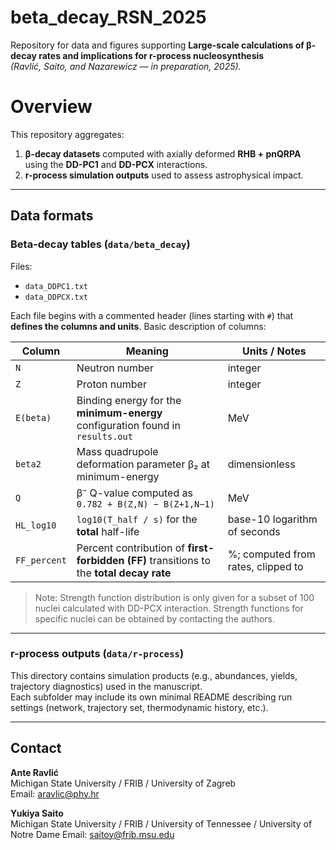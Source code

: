 # beta_decay_RSN_2025
Repository for data and figures supporting **Large-scale calculations of β-decay rates and implications for r-process nucleosynthesis**  
*(Ravlić, Saito, and Nazarewicz — in preparation, 2025).*

# Overview

This repository aggregates:
1. **β-decay datasets** computed with axially deformed **RHB + pnQRPA** using the **DD-PC1** and **DD-PCX** interactions.
2. **r-process simulation outputs** used to assess astrophysical impact.


---

## Data formats

### Beta-decay tables (`data/beta_decay`)

Files:
- `data_DDPC1.txt`
- `data_DDPCX.txt`

Each file begins with a commented header (lines starting with `#`) that **defines the columns and units**. Basic description of columns:

| Column      | Meaning                                                                                 | Units / Notes                                  |
|-------------|------------------------------------------------------------------------------------------|-----------------------------------------------|
| `N`         | Neutron number                                                                           | integer                                        |
| `Z`         | Proton number                                                                            | integer                                        |
| `E(beta)`   | Binding energy for the **minimum-energy** configuration found in `results.out`           | MeV                                            |
| `beta2`     | Mass quadrupole deformation parameter β₂ at minimum-energy                              | dimensionless                                  |
| `Q`         | β⁻ Q-value computed as `0.782 + B(Z,N) − B(Z+1,N−1)`                                     | MeV                                            |
| `HL_log10`  | `log10(T_half / s)` for the **total** half-life                                         | base-10 logarithm of seconds                   |
| `FF_percent`| Percent contribution of **first-forbidden (FF)** transitions to the **total decay rate** | %; computed from rates, clipped to            |

> Note: Strength function distribution is only given for a subset of 100 nuclei calculated with DD-PCX interaction. Strength functions for specific nuclei can be obtained by contacting the authors.  
---

### r-process outputs (`data/r-process`)

This directory contains simulation products (e.g., abundances, yields, trajectory diagnostics) used in the manuscript.  
Each subfolder may include its own minimal README describing run settings (network, trajectory set, thermodynamic history, etc.).

---
## Contact

**Ante Ravlić**  
Michigan State University / FRIB / University of Zagreb  
Email: [aravlic@phy.hr](mailto:aravlic@phy.hr)

**Yukiya Saito**  
Michigan State University / FRIB / University of Tennessee / University of Notre Dame
Email: [saitoy@frib.msu.edu](mailto:saitoy@frib.msu.edu)
